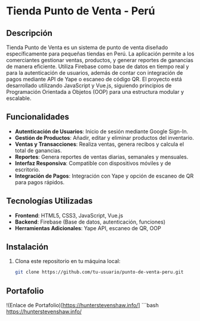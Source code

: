 # Tienda Punto de Venta - Perú

## Descripción
Tienda Punto de Venta es un sistema de punto de venta diseñado específicamente para pequeñas tiendas en Perú. La aplicación permite a los comerciantes gestionar ventas, productos, y generar reportes de ganancias de manera eficiente. Utiliza Firebase como base de datos en tiempo real y para la autenticación de usuarios, además de contar con integración de pagos mediante API de Yape o escaneo de código QR. El proyecto está desarrollado utilizando JavaScript y Vue.js, siguiendo principios de Programación Orientada a Objetos (OOP) para una estructura modular y escalable.

## Funcionalidades
- **Autenticación de Usuarios**: Inicio de sesión mediante Google Sign-In.
- **Gestión de Productos**: Añadir, editar y eliminar productos del inventario.
- **Ventas y Transacciones**: Realiza ventas, genera recibos y calcula el total de ganancias.
- **Reportes**: Genera reportes de ventas diarias, semanales y mensuales.
- **Interfaz Responsiva**: Compatible con dispositivos móviles y de escritorio.
- **Integración de Pagos**: Integración con Yape y opción de escaneo de QR para pagos rápidos.

## Tecnologías Utilizadas
- **Frontend**: HTML5, CSS3, JavaScript, Vue.js
- **Backend**: Firebase (Base de datos, autenticación, funciones)
- **Herramientas Adicionales**: Yape API, escaneo de QR, OOP

## Instalación
1. Clona este repositorio en tu máquina local:
   ```bash
   git clone https://github.com/tu-usuario/punto-de-venta-peru.git
   
## Portafolio
!(Enlace de Portafolio)[https://hunterstevenshaw.info/]
    ```bash
    https://hunterstevenshaw.info/